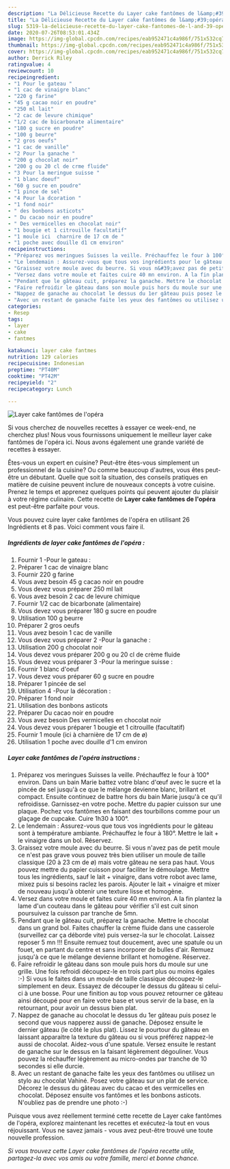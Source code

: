 ```yaml
---
description: "La Délicieuse Recette du Layer cake fantômes de l&amp;#39;opéra"
title: "La Délicieuse Recette du Layer cake fantômes de l&amp;#39;opéra"
slug: 5319-la-delicieuse-recette-du-layer-cake-fantomes-de-l-and-39-opera
date: 2020-07-26T08:53:01.434Z
image: https://img-global.cpcdn.com/recipes/eab952471c4a986f/751x532cq70/layer-cake-fantomes-de-lopera-photo-principale-de-la-recette.jpg
thumbnail: https://img-global.cpcdn.com/recipes/eab952471c4a986f/751x532cq70/layer-cake-fantomes-de-lopera-photo-principale-de-la-recette.jpg
cover: https://img-global.cpcdn.com/recipes/eab952471c4a986f/751x532cq70/layer-cake-fantomes-de-lopera-photo-principale-de-la-recette.jpg
author: Derrick Riley
ratingvalue: 4
reviewcount: 10
recipeingredient:
- "1 Pour le gateau "
- "1 cac de vinaigre blanc"
- "220 g farine"
- "45 g cacao noir en poudre"
- "250 ml lait"
- "2 cac de levure chimique"
- "1/2 cac de bicarbonate alimentaire"
- "180 g sucre en poudre"
- "100 g beurre"
- "2 gros oeufs"
- "1 cac de vanille"
- "2 Pour la ganache "
- "200 g chocolat noir"
- "200 g ou 20 cl de crme fluide"
- "3 Pour la meringue suisse "
- "1 blanc doeuf"
- "60 g sucre en poudre"
- "1 pince de sel"
- "4 Pour la dcoration "
- "1 fond noir"
- " des bonbons asticots"
- " Du cacao noir en poudre"
- " Des vermicelles en chocolat noir"
- "1 bougie et 1 citrouille facultatif"
- "1 moule ici  charnire de 17 cm de "
- "1 poche avec douille d1 cm environ"
recipeinstructions:
- "Préparez vos meringues Suisses la veille. Préchauffez le four à 100° environ. Dans un bain Marie battez votre blanc d&#39;œuf avec le sucre et la pincée de sel jusqu&#39;à ce que le mélange devienne blanc, brillant et compact. Ensuite continuez de battre hors du bain Marie jusqu&#39;à ce qu&#39;il refroidisse. Garnissez-en votre poche. Mettre du papier cuisson sur une plaque. Pochez vos fantômes en faisant des tourbillons comme pour un glaçage de cupcake. Cuire 1h30 à 100°."
- "Le lendemain : Assurez-vous que tous vos ingrédients pour le gâteau sont à température ambiante. Préchauffez le four à 180°. Mettre le lait + le vinaigre dans un bol. Réservez."
- "Graissez votre moule avec du beurre. Si vous n&#39;avez pas de petit moule ce n&#39;est pas grave vous pouvez très bien utiliser un moule de taille classique (20 à 23 cm de ø) mais votre gâteau ne sera pas haut. Vous pouvez mettre du papier cuisson pour faciliter le démoulage. Mettre tous les ingrédients, sauf le lait + vinaigre, dans votre robot avec lame, mixez puis si besoins raclez les parois. Ajouter le lait + vinaigre et mixer de nouveau jusqu&#39;à obtenir une texture lisse et homogène."
- "Versez dans votre moule et faites cuire 40 mn environ. A la fin plantez la lame d&#39;un couteau dans le gâteau pour vérifier s&#39;il est cuit sinon poursuivez la cuisson par tranche de 5mn."
- "Pendant que le gâteau cuit, préparez la ganache. Mettre le chocolat dans un grand bol. Faites chauffer la crème fluide dans une casserole (surveillez car ça déborde vite) puis versez-la sur le chocolat. Laissez reposer 5 mn !!! Ensuite remuez tout doucement, avec une spatule ou un fouet, en partant du centre et sans incorporer de bulles d&#39;air. Remuez jusqu&#39;à ce que le mélange devienne brillant et homogène. Réservez."
- "Faire refroidir le gâteau dans son moule puis hors du moule sur une grille. Une fois refroidi découpez-le en trois part plus ou moins égales :-) Si vous le faites dans un moule de taille classique découpez-le simplement en deux. Essayez de découper le dessus du gâteau si celui-ci à une bosse. Pour une finition au top vous pouvez retourner ce gâteau ainsi découpé pour en faire votre base et vous servir de la base, en la retournant, pour avoir un dessus bien plat."
- "Nappez de ganache au chocolat le dessus du 1er gâteau puis posez le second que vous napperez aussi de ganache. Déposez ensuite le dernier gâteau (le côté le plus plat). Lissez le pourtour du gâteau en laissant apparaitre la texture du gâteau ou si vous préférez nappez-le aussi de chocolat. Aidez-vous d&#39;une spatule. Versez ensuite le restant de ganache sur le dessus en la faisant légèrement dégouliner. Vous pouvez la réchauffer légèrement au micro-ondes par tranche de 10 secondes si elle durcie."
- "Avec un restant de ganache faite les yeux des fantômes ou utilisez un stylo au chocolat Vahiné. Posez votre gâteau sur un plat de service. Décorez le dessus du gâteau avec du cacao et des vermicelles en chocolat. Déposez ensuite vos fantômes et les bonbons asticots. N&#39;oubliez pas de prendre une photo :-)"
categories:
- Resep
tags:
- layer
- cake
- fantmes

katakunci: layer cake fantmes 
nutrition: 129 calories
recipecuisine: Indonesian
preptime: "PT40M"
cooktime: "PT42M"
recipeyield: "2"
recipecategory: Lunch

---
```



![Layer cake fantômes de l&#39;opéra](https://img-global.cpcdn.com/recipes/eab952471c4a986f/751x532cq70/layer-cake-fantomes-de-lopera-photo-principale-de-la-recette.jpg)

Si vous cherchez de nouvelles recettes à essayer ce week-end, ne cherchez plus! Nous vous fournissons uniquement le meilleur layer cake fantômes de l&#39;opéra ici. Nous avons également une grande variété de recettes à essayer.

Êtes-vous un expert en cuisine? Peut-être êtes-vous simplement un professionnel de la cuisine? Ou comme beaucoup d'autres, vous êtes peut-être un débutant. Quelle que soit la situation, des conseils pratiques en matière de cuisine peuvent inclure de nouveaux concepts à votre cuisine. Prenez le temps et apprenez quelques points qui peuvent ajouter du plaisir à votre régime culinaire. Cette recette de <strong> Layer cake fantômes de l&#39;opéra </strong> est peut-être parfaite pour vous.

<!--inarticleads1-->

Vous pouvez cuire layer cake fantômes de l&#39;opéra en utilisant 26 Ingrédients et 8 pas. Voici comment vous faire il.

##### Ingrédients de layer cake fantômes de l&#39;opéra :

1. Fournir 1 -Pour le gateau :
1. Préparer 1 cac de vinaigre blanc
1. Fournir 220 g farine
1. Vous avez besoin 45 g cacao noir en poudre
1. Vous devez vous préparer 250 ml lait
1. Vous avez besoin 2 cac de levure chimique
1. Fournir 1/2 cac de bicarbonate (alimentaire)
1. Vous devez vous préparer 180 g sucre en poudre
1. Utilisation 100 g beurre
1. Préparer 2 gros oeufs
1. Vous avez besoin 1 cac de vanille
1. Vous devez vous préparer 2 -Pour la ganache :
1. Utilisation 200 g chocolat noir
1. Vous devez vous préparer 200 g ou 20 cl de crème fluide
1. Vous devez vous préparer 3 -Pour la meringue suisse :
1. Fournir 1 blanc d&#39;oeuf
1. Vous devez vous préparer 60 g sucre en poudre
1. Préparer 1 pincée de sel
1. Utilisation 4 -Pour la décoration :
1. Préparer 1 fond noir
1. Utilisation  des bonbons asticots
1. Préparer  Du cacao noir en poudre
1. Vous avez besoin  Des vermicelles en chocolat noir
1. Vous devez vous préparer 1 bougie et 1 citrouille (facultatif)
1. Fournir 1 moule (ici à charnière de 17 cm de ø)
1. Utilisation 1 poche avec douille d&#39;1 cm environ




<!--inarticleads2-->

##### Layer cake fantômes de l&#39;opéra instructions :

1. Préparez vos meringues Suisses la veille. Préchauffez le four à 100° environ. Dans un bain Marie battez votre blanc d&#39;œuf avec le sucre et la pincée de sel jusqu&#39;à ce que le mélange devienne blanc, brillant et compact. Ensuite continuez de battre hors du bain Marie jusqu&#39;à ce qu&#39;il refroidisse. Garnissez-en votre poche. Mettre du papier cuisson sur une plaque. Pochez vos fantômes en faisant des tourbillons comme pour un glaçage de cupcake. Cuire 1h30 à 100°.
1. Le lendemain : Assurez-vous que tous vos ingrédients pour le gâteau sont à température ambiante. Préchauffez le four à 180°. Mettre le lait + le vinaigre dans un bol. Réservez.
1. Graissez votre moule avec du beurre. Si vous n&#39;avez pas de petit moule ce n&#39;est pas grave vous pouvez très bien utiliser un moule de taille classique (20 à 23 cm de ø) mais votre gâteau ne sera pas haut. Vous pouvez mettre du papier cuisson pour faciliter le démoulage. Mettre tous les ingrédients, sauf le lait + vinaigre, dans votre robot avec lame, mixez puis si besoins raclez les parois. Ajouter le lait + vinaigre et mixer de nouveau jusqu&#39;à obtenir une texture lisse et homogène.
1. Versez dans votre moule et faites cuire 40 mn environ. A la fin plantez la lame d&#39;un couteau dans le gâteau pour vérifier s&#39;il est cuit sinon poursuivez la cuisson par tranche de 5mn.
1. Pendant que le gâteau cuit, préparez la ganache. Mettre le chocolat dans un grand bol. Faites chauffer la crème fluide dans une casserole (surveillez car ça déborde vite) puis versez-la sur le chocolat. Laissez reposer 5 mn !!! Ensuite remuez tout doucement, avec une spatule ou un fouet, en partant du centre et sans incorporer de bulles d&#39;air. Remuez jusqu&#39;à ce que le mélange devienne brillant et homogène. Réservez.
1. Faire refroidir le gâteau dans son moule puis hors du moule sur une grille. Une fois refroidi découpez-le en trois part plus ou moins égales :-) Si vous le faites dans un moule de taille classique découpez-le simplement en deux. Essayez de découper le dessus du gâteau si celui-ci à une bosse. Pour une finition au top vous pouvez retourner ce gâteau ainsi découpé pour en faire votre base et vous servir de la base, en la retournant, pour avoir un dessus bien plat.
1. Nappez de ganache au chocolat le dessus du 1er gâteau puis posez le second que vous napperez aussi de ganache. Déposez ensuite le dernier gâteau (le côté le plus plat). Lissez le pourtour du gâteau en laissant apparaitre la texture du gâteau ou si vous préférez nappez-le aussi de chocolat. Aidez-vous d&#39;une spatule. Versez ensuite le restant de ganache sur le dessus en la faisant légèrement dégouliner. Vous pouvez la réchauffer légèrement au micro-ondes par tranche de 10 secondes si elle durcie.
1. Avec un restant de ganache faite les yeux des fantômes ou utilisez un stylo au chocolat Vahiné. Posez votre gâteau sur un plat de service. Décorez le dessus du gâteau avec du cacao et des vermicelles en chocolat. Déposez ensuite vos fantômes et les bonbons asticots. N&#39;oubliez pas de prendre une photo :-)




<!--inarticleads1-->

<p>
Puisque vous avez réellement terminé cette recette de Layer cake fantômes de l&#39;opéra, explorez maintenant les recettes et exécutez-la tout en vous réjouissant. Vous ne savez jamais - vous avez peut-être trouvé une toute nouvelle profession.
</p>

<p>
<i>Si vous trouvez cette Layer cake fantômes de l&#39;opéra recette utile, partagez-la avec vos amis ou votre famille, merci et bonne chance.</i>
</p>
